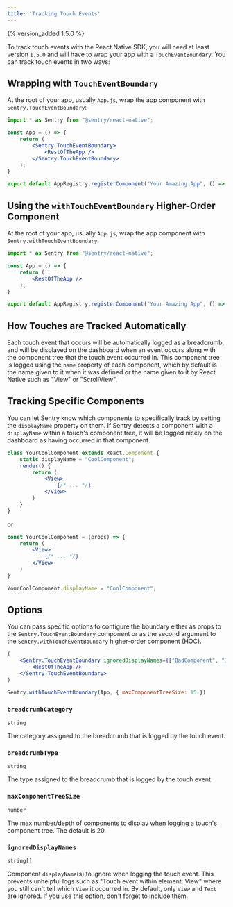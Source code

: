 ```yaml
---
title: 'Tracking Touch Events'
---
```


{% version_added 1.5.0 %}

To track touch events with the React Native SDK, you will need at least version `1.5.0` and will have to wrap your app with a `TouchEventBoundary`. You can track touch events in two ways:

## Wrapping with `TouchEventBoundary`
At the root of your app, usually `App.js`, wrap the app component with `Sentry.TouchEventBoundary`:

```jsx
import * as Sentry from "@sentry/react-native";

const App = () => {
    return (
        <Sentry.TouchEventBoundary>
            <RestOfTheApp />
        </Sentry.TouchEventBoundary>
    );
}

export default AppRegistry.registerComponent("Your Amazing App", () => App);;
```

## Using the `withTouchEventBoundary` Higher-Order Component

At the root of your app, usually `App.js`, wrap the app component with `Sentry.withTouchEventBoundary`:

```jsx
import * as Sentry from "@sentry/react-native";

const App = () => {
    return (
        <RestOfTheApp />
    );
}

export default AppRegistry.registerComponent("Your Amazing App", () => Sentry.withTouchEventBoundary(App));;
```

## How Touches are Tracked Automatically
Each touch event that occurs will be automatically logged as a breadcrumb, and will be displayed on the dashboard when an event occurs along with the component tree that the touch event occurred in. This component tree is logged using the `name` property of each component, which by default is the name given to it when it was defined or the name given to it by React Native such as "View" or "ScrollView".

## Tracking Specific Components
You can let Sentry know which components to specifically track by setting the `displayName` property on them. If Sentry detects a component with a `displayName` within a touch's component tree, it will be logged nicely on the dashboard as having occurred in that component.
```jsx
class YourCoolComponent extends React.Component {
    static displayName = "CoolComponent";
    render() {
        return (
            <View>
                {/* ... */}
            </View>
        )
    }
}
```
or
```jsx
const YourCoolComponent = (props) => {
    return (
        <View>
            {/* ... */}
        </View>
    )
}

YourCoolComponent.displayName = "CoolComponent";
```

## Options

You can pass specific options to configure the boundary either as props to the `Sentry.TouchEventBoundary` component or as the second argument to the `Sentry.withTouchEventBoundary` higher-order component (HOC).

```jsx
(
    <Sentry.TouchEventBoundary ignoredDisplayNames={["BadComponent", "IgnoredComponent"]} >
        <RestOfTheApp />
    </Sentry.TouchEventBoundary>
)
```

```jsx
Sentry.withTouchEventBoundary(App, { maxComponentTreeSize: 15 })
```

### `breadcrumbCategory`
`string`

The category assigned to the breadcrumb that is logged by the touch event.

### `breadcrumbType`
`string`

The type assigned to the breadcrumb that is logged by the touch event.

### `maxComponentTreeSize`
`number`

The max number/depth of components to display when logging a touch's component tree. The default is 20.

### `ignoredDisplayNames`
`string[]`

Component `displayName`(s) to ignore when logging the touch event. This prevents unhelpful logs such as "Touch event within element: View" where you still can't tell which `View` it occurred in. By default, only `View` and `Text` are ignored. If you use this option, don't forget to include them.
